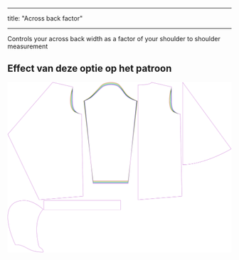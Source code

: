 - - -
title: "Across back factor"
- - -

Controls your across back width as a factor of your shoulder to shoulder measurement

## Effect van deze optie op het patroon

![This image shows the effect of this option by superimposing several variants that have a different value for this option](yuri_acrossbackfactor_sample.svg "Effect of this option on the pattern")
